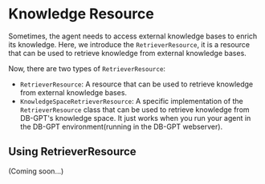# Knowledge Resource

Sometimes, the agent needs to access external knowledge bases to enrich its knowledge.
Here, we introduce the `RetrieverResource`, it is a resource that can be used to retrieve 
knowledge from external knowledge bases.

Now, there are two types of `RetrieverResource`:
- `RetrieverResource`: A resource that can be used to retrieve knowledge from external knowledge bases.
- `KnowledgeSpaceRetrieverResource`: A specific implementation of the `RetrieverResource` 
class that can be used to retrieve knowledge from DB-GPT's knowledge space. 
It just works when you run your agent in the DB-GPT environment(running in the DB-GPT webserver).


## Using RetrieverResource

(Coming soon...)